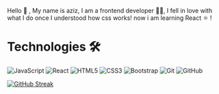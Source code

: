 
Hello 👋 , My name is aziz, I am a frontend developer 👨‍💻, I fell in love with what I do once I understood how css works! now i am learning React ⚛️  !



<h1>Technologies 🛠</h1

<!-- -->
![JavaScript](https://img.shields.io/badge/-JavaScript-black?style=flat-square&logo=javascript)
![React](https://img.shields.io/badge/-React-black?style=flat-square&logo=react)
![HTML5](https://img.shields.io/badge/-HTML5-E34F26?style=flat-square&logo=html5&logoColor=white)
![CSS3](https://img.shields.io/badge/-CSS3-1572B6?style=flat-square&logo=css3)
![Bootstrap](https://img.shields.io/badge/-Bootstrap-563D7C?style=flat-square&logo=bootstrap)
![Git](https://img.shields.io/badge/-Git-black?style=flat-square&logo=git)
![GitHub](https://img.shields.io/badge/-GitHub-181717?style=flat-square&logo=github)
<!-- -->
<!-- -->


[![GitHub Streak](https://github-readme-streak-stats.herokuapp.com/?user=medAzizRezgui)](https://git.io/streak-stats) 

